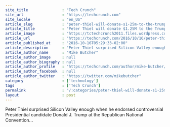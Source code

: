 ```yaml
---
site_title               : "Tech Crunch"
site_url                 : "https://techcrunch.com"
site_locale              : "en_US"
article_slug             : "peter-thiel-will-donate-s1-25m-to-the-trump-campaign-despite-the-latest-controversies"
article_title            : "Peter Thiel will donate $1.25M to the Trump campaign, despite the latest controversies"
article_image            : "https://tctechcrunch2011.files.wordpress.com/2016/07/gettyimages-578544740.jpg?w=764&h=400&crop=1"
article_url              : "https://techcrunch.com/2016/10/16/peter-thiel-will-donate-1-25m-to-the-trump-campaign-despite-the-latest-controversies/"
article_published_at     : "2016-10-16T05:29:33-02:00"
article_description      : "Peter Thiel surprised Silicon Valley enough when he endorsed controversial Presidential candidate Donald J. Trump at the Republican National Convention..."
article_author_name      : "Mike Butcher"
article_author_image     : null
article_author_biography : null
article_author_profile   : "https://techcrunch.com/author/mike-butcher/"
article_author_facebook  : null
article_author_twitter   : "https://twitter.com/mikebutcher"
category                 : ['technology']
tags                     : ['Tech Crunch']
permalink                : "/:categories/peter-thiel-will-donate-s1-25m-to-the-trump-campaign-despite-the-latest-controversies/"
layout                   : post
---
```


Peter Thiel surprised Silicon Valley enough when he endorsed controversial Presidential candidate Donald J. Trump at the Republican National Convention...
